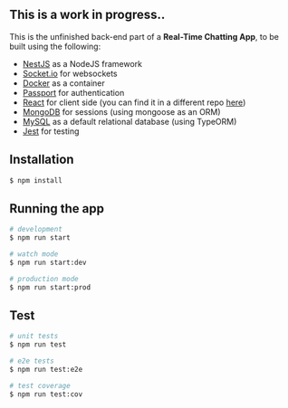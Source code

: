 ## This is a work in progress..

This is the unfinished back-end part of a <b>Real-Time Chatting App</b>, to be built using the following: 
* <a href="https://nestjs.com/">NestJS</a> as a NodeJS framework
* <a href="https://socket.io/">Socket.io</a> for websockets
* <a href="https://www.docker.com/">Docker</a> as a container
* <a href="http://www.passportjs.org/">Passport</a> for authentication
* <a href="https://reactjs.org/">React</a> for client side (you can find it in a different repo <a href="https://https://github.com/alynoureddine/messenger-client">here</a>)
* <a href="https://www.mongodb.com/">MongoDB</a> for sessions (using mongoose as an ORM)
* <a href="https://www.mysql.com/">MySQL</a> as a default relational database (using TypeORM)
* <a href="https://jestjs.io/">Jest</a> for testing

## Installation

```bash
$ npm install
```

## Running the app

```bash
# development
$ npm run start

# watch mode
$ npm run start:dev

# production mode
$ npm run start:prod
```

## Test

```bash
# unit tests
$ npm run test

# e2e tests
$ npm run test:e2e

# test coverage
$ npm run test:cov
```
